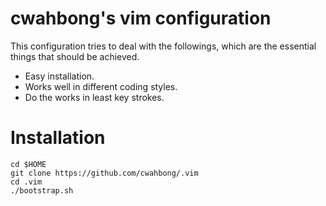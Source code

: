 # cwahbong's vim configuration

This configuration tries to deal with the followings, which are the essential
things that should be achieved.

* Easy installation.
* Works well in different coding styles.
* Do the works in least key strokes.

# Installation

    cd $HOME
    git clone https://github.com/cwahbong/.vim
    cd .vim
    ./bootstrap.sh
